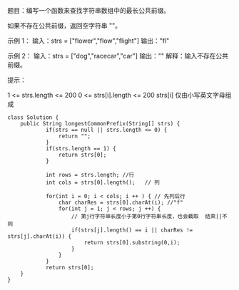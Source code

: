 题目：编写一个函数来查找字符串数组中的最长公共前缀。

如果不存在公共前缀，返回空字符串 ""。

示例 1：
输入：strs = ["flower","flow","flight"]
输出："fl"

示例 2：
输入：strs = ["dog","racecar","car"]
输出：""
解释：输入不存在公共前缀。
 

提示：

1 <= strs.length <= 200
0 <= strs[i].length <= 200
strs[i] 仅由小写英文字母组成


```
class Solution {
    public String longestCommonPrefix(String[] strs) {
            if(strs == null || strs.length <= 0) {
                return "";
            }
            if(strs.length == 1) {
                return strs[0];
            }

            int rows = strs.length; //行
            int cols = strs[0].length();   // 列

            for(int i = 0; i < cols; i ++ ) { // 先列后行
                char charRes = strs[0].charAt(i); //"f"
                for(int j = 1; j < rows; j ++) {
                    // 第j行字符串长度小于第0行字符串长度，也会截取  结束||不同
                    if(strs[j].length() == i || charRes != strs[j].charAt(i)) {
                        return strs[0].substring(0,i);
                    }
                }
            }
            return strs[0];
    }
}
```
